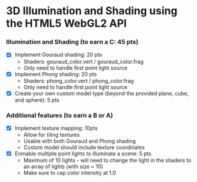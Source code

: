 # 3D Illumination and Shading using the HTML5 WebGL2 API

### Illumination and Shading (to earn a C: 45 pts)
- [x] Implement Gouraud shading: 20 pts
  - Shaders: gouraud_color.vert / gouraud_color.frag
  - Only need to handle first point light source
- [x] Implement Phong shading: 20 pts
  - Shaders: phong_color.vert / phong_color.frag
  - Only need to handle first point light source
- [x] Create your own custom model type (beyond the provided plane, cube, and sphere): 5 pts
### Additional features (to earn a B or A)
- [x] Implement texture mapping: 10pts
  - Allow for tiling textures
  - Usable with both Gouraud and Phong shading
  - Custom model should include texture coordinates
- [x] Enmable multiple point lights to illuminate a scene: 5 pts
  - Maximum of 10 lights - will need to change the light in the shaders to an array of lights (with size = 10)
  - Make sure to cap color intensity at 1.0
